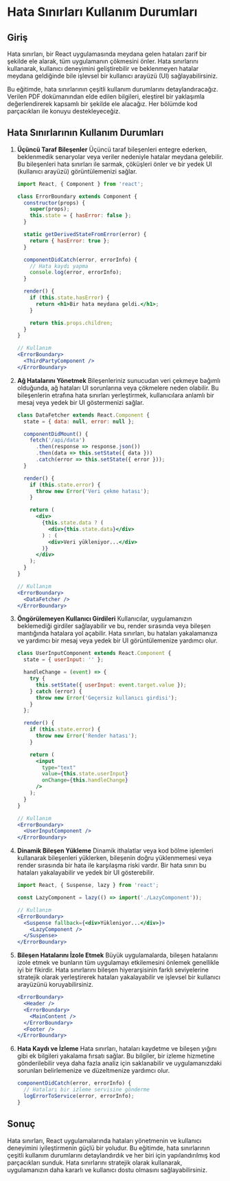 # Hata Sınırları Kullanım Durumları

## Giriş

Hata sınırları, bir React uygulamasında meydana gelen hataları zarif bir şekilde ele alarak, tüm uygulamanın çökmesini önler. Hata sınırlarını kullanarak, kullanıcı deneyimini geliştirebilir ve beklenmeyen hatalar meydana geldiğinde bile işlevsel bir kullanıcı arayüzü (UI) sağlayabilirsiniz.

Bu eğitimde, hata sınırlarının çeşitli kullanım durumlarını detaylandıracağız. Verilen PDF dokümanından elde edilen bilgileri, eleştirel bir yaklaşımla değerlendirerek kapsamlı bir şekilde ele alacağız. Her bölümde kod parçacıkları ile konuyu destekleyeceğiz.

## Hata Sınırlarının Kullanım Durumları

1. **Üçüncü Taraf Bileşenler**
   Üçüncü taraf bileşenleri entegre ederken, beklenmedik senaryolar veya veriler nedeniyle hatalar meydana gelebilir. Bu bileşenleri hata sınırları ile sarmak, çöküşleri önler ve bir yedek UI (kullanıcı arayüzü) görüntülemenizi sağlar.

   ```jsx
   import React, { Component } from 'react';

   class ErrorBoundary extends Component {
     constructor(props) {
       super(props);
       this.state = { hasError: false };
     }

     static getDerivedStateFromError(error) {
       return { hasError: true };
     }

     componentDidCatch(error, errorInfo) {
       // Hata kaydı yapma
       console.log(error, errorInfo);
     }

     render() {
       if (this.state.hasError) {
         return <h1>Bir hata meydana geldi.</h1>;
       }

       return this.props.children; 
     }
   }

   // Kullanım
   <ErrorBoundary>
     <ThirdPartyComponent />
   </ErrorBoundary>
   ```

2. **Ağ Hatalarını Yönetmek**
   Bileşenleriniz sunucudan veri çekmeye bağımlı olduğunda, ağ hataları UI sorunlarına veya çökmelere neden olabilir. Bu bileşenlerin etrafına hata sınırları yerleştirmek, kullanıcılara anlamlı bir mesaj veya yedek bir UI göstermenizi sağlar.

   ```jsx
   class DataFetcher extends React.Component {
     state = { data: null, error: null };

     componentDidMount() {
       fetch('/api/data')
         .then(response => response.json())
         .then(data => this.setState({ data }))
         .catch(error => this.setState({ error }));
     }

     render() {
       if (this.state.error) {
         throw new Error('Veri çekme hatası');
       }

       return (
         <div>
           {this.state.data ? (
             <div>{this.state.data}</div>
           ) : (
             <div>Veri yükleniyor...</div>
           )}
         </div>
       );
     }
   }

   // Kullanım
   <ErrorBoundary>
     <DataFetcher />
   </ErrorBoundary>
   ```

3. **Öngörülemeyen Kullanıcı Girdileri**
   Kullanıcılar, uygulamanızın beklemediği girdiler sağlayabilir ve bu, render sırasında veya bileşen mantığında hatalara yol açabilir. Hata sınırları, bu hataları yakalamanıza ve yardımcı bir mesaj veya yedek bir UI görüntülemenize yardımcı olur.

   ```jsx
   class UserInputComponent extends React.Component {
     state = { userInput: '' };

     handleChange = (event) => {
       try {
         this.setState({ userInput: event.target.value });
       } catch (error) {
         throw new Error('Geçersiz kullanıcı girdisi');
       }
     };

     render() {
       if (this.state.error) {
         throw new Error('Render hatası');
       }

       return (
         <input
           type="text"
           value={this.state.userInput}
           onChange={this.handleChange}
         />
       );
     }
   }

   // Kullanım
   <ErrorBoundary>
     <UserInputComponent />
   </ErrorBoundary>
   ```

4. **Dinamik Bileşen Yükleme**
   Dinamik ithalatlar veya kod bölme işlemleri kullanarak bileşenleri yüklerken, bileşenin doğru yüklenmemesi veya render sırasında bir hata ile karşılaşma riski vardır. Bir hata sınırı bu hataları yakalayabilir ve yedek bir UI gösterebilir.

   ```jsx
   import React, { Suspense, lazy } from 'react';

   const LazyComponent = lazy(() => import('./LazyComponent'));

   // Kullanım
   <ErrorBoundary>
     <Suspense fallback={<div>Yükleniyor...</div>}>
       <LazyComponent />
     </Suspense>
   </ErrorBoundary>
   ```

5. **Bileşen Hatalarını İzole Etmek**
   Büyük uygulamalarda, bileşen hatalarını izole etmek ve bunların tüm uygulamayı etkilemesini önlemek genellikle iyi bir fikirdir. Hata sınırlarını bileşen hiyerarşisinin farklı seviyelerine stratejik olarak yerleştirerek hataları yakalayabilir ve işlevsel bir kullanıcı arayüzünü koruyabilirsiniz.

   ```jsx
   <ErrorBoundary>
     <Header />
     <ErrorBoundary>
       <MainContent />
     </ErrorBoundary>
     <Footer />
   </ErrorBoundary>
   ```

6. **Hata Kaydı ve İzleme**
   Hata sınırları, hataları kaydetme ve bileşen yığını gibi ek bilgileri yakalama fırsatı sağlar. Bu bilgiler, bir izleme hizmetine gönderilebilir veya daha fazla analiz için saklanabilir ve uygulamanızdaki sorunları belirlemenize ve düzeltmenize yardımcı olur.

   ```jsx
   componentDidCatch(error, errorInfo) {
     // Hataları bir izleme servisine gönderme
     logErrorToService(error, errorInfo);
   }
   ```

## Sonuç

Hata sınırları, React uygulamalarında hataları yönetmenin ve kullanıcı deneyimini iyileştirmenin güçlü bir yoludur. Bu eğitimde, hata sınırlarının çeşitli kullanım durumlarını detaylandırdık ve her biri için yapılandırılmış kod parçacıkları sunduk. Hata sınırlarını stratejik olarak kullanarak, uygulamanızın daha kararlı ve kullanıcı dostu olmasını sağlayabilirsiniz.
